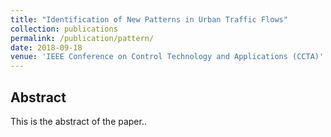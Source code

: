 ```yaml
---
title: "Identification of New Patterns in Urban Traffic Flows"
collection: publications
permalink: /publication/pattern/
date: 2018-09-18
venue: 'IEEE Conference on Control Technology and Applications (CCTA)'
---
```


## Abstract

This is the abstract of the paper.. 
